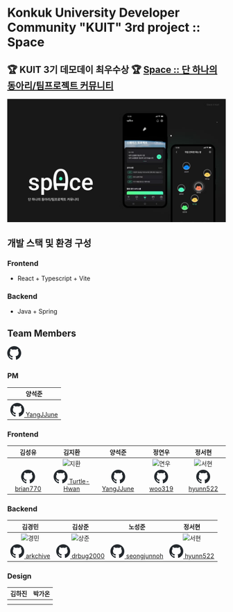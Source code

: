 # Konkuk University Developer Community "KUIT" 3rd project :: Space

## 🏆 KUIT 3기 데모데이 최우수상 🏆 [Space :: 단 하나의 동아리/팀프로젝트 커뮤니티](https://kuit-space.github.io/KUIT-Space-front/)

![space main image](assets/image.png)

## 개발 스택 및 환경 구성

### Frontend

- React + Typescript + Vite

### Backend

- Java + Spring

## Team Members

![alt text](assets/github.png)

### PM

|                                 양석준                                 |
| :--------------------------------------------------------------------: |
|                                                                        |
| [![github](assets/github.png) YangJJune](https://github.com/YangJJune) |

### Frontend

|                                김성유                                |                                   김지환                                   |                                 양석준                                 |                               정연우                                |                                정서현                                |
| :------------------------------------------------------------------: | :------------------------------------------------------------------------: | :--------------------------------------------------------------------: | :-----------------------------------------------------------------: | :------------------------------------------------------------------: |
|                                                                      |     ![지환](https://avatars.githubusercontent.com/u/67897841?s=96&v=4)     |                                                                        | ![연우](https://avatars.githubusercontent.com/u/132249641?s=64&v=4) |  ![서현](https://avatars.githubusercontent.com/u/81912226?s=96&v=4)  |
| [![github](assets/github.png) brian770](https://github.com/brian770) | [![github](assets/github.png) Turtle-Hwan](https://github.com/Turtle-Hwan) | [![github](assets/github.png) YangJJune](https://github.com/YangJJune) |  [![github](assets/github.png) woo319](https://github.com/woo319)   | [![github](assets/github.png) hyunn522](https://github.com/hyunn522) |

### Backend

|                                김경민                                |                                 김상준                                 |                                   노성준                                   |                                정서현                                |
| :------------------------------------------------------------------: | :--------------------------------------------------------------------: | :------------------------------------------------------------------------: | :------------------------------------------------------------------: |
| ![경민](https://avatars.githubusercontent.com/u/127185496?s=64&v=4)  |   ![상준](https://avatars.githubusercontent.com/u/79149384?s=64&v=4)   |                                                                            |  ![서현](https://avatars.githubusercontent.com/u/81912226?s=96&v=4)  |
| [![github](assets/github.png) arkchive](https://github.com/arkchive) | [![github](assets/github.png) drbug2000](https://github.com/drbug2000) | [![github](assets/github.png) seongjunnoh](https://github.com/seongjunnoh) | [![github](assets/github.png) hyunn522](https://github.com/hyunn522) |

### Design

| 김하진 | 박가온 |
| :----: | :----: |
|        |        |
|        |        |
